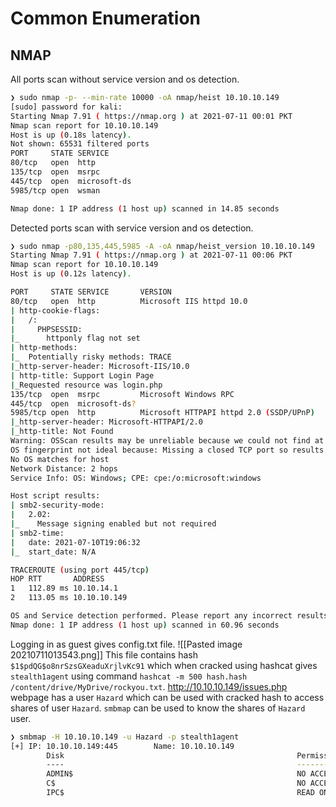 # Common Enumeration
## NMAP
All ports scan without service version and os detection.
```bash
❯ sudo nmap -p- --min-rate 10000 -oA nmap/heist 10.10.10.149
[sudo] password for kali:
Starting Nmap 7.91 ( https://nmap.org ) at 2021-07-11 00:01 PKT
Nmap scan report for 10.10.10.149
Host is up (0.18s latency).
Not shown: 65531 filtered ports
PORT     STATE SERVICE
80/tcp   open  http
135/tcp  open  msrpc
445/tcp  open  microsoft-ds
5985/tcp open  wsman

Nmap done: 1 IP address (1 host up) scanned in 14.85 seconds
```
Detected ports scan with service version and os detection.
```bash
❯ sudo nmap -p80,135,445,5985 -A -oA nmap/heist_version 10.10.10.149
Starting Nmap 7.91 ( https://nmap.org ) at 2021-07-11 00:06 PKT
Nmap scan report for 10.10.10.149
Host is up (0.12s latency).

PORT     STATE SERVICE       VERSION
80/tcp   open  http          Microsoft IIS httpd 10.0
| http-cookie-flags:
|   /:
|     PHPSESSID:
|_      httponly flag not set
| http-methods:
|_  Potentially risky methods: TRACE
|_http-server-header: Microsoft-IIS/10.0
| http-title: Support Login Page
|_Requested resource was login.php
135/tcp  open  msrpc         Microsoft Windows RPC
445/tcp  open  microsoft-ds?
5985/tcp open  http          Microsoft HTTPAPI httpd 2.0 (SSDP/UPnP)
|_http-server-header: Microsoft-HTTPAPI/2.0
|_http-title: Not Found
Warning: OSScan results may be unreliable because we could not find at least 1 open and 1 closed port
OS fingerprint not ideal because: Missing a closed TCP port so results incomplete
No OS matches for host
Network Distance: 2 hops
Service Info: OS: Windows; CPE: cpe:/o:microsoft:windows

Host script results:
| smb2-security-mode:
|   2.02:
|_    Message signing enabled but not required
| smb2-time:
|   date: 2021-07-10T19:06:32
|_  start_date: N/A

TRACEROUTE (using port 445/tcp)
HOP RTT       ADDRESS
1   112.89 ms 10.10.14.1
2   113.05 ms 10.10.10.149

OS and Service detection performed. Please report any incorrect results at https://nmap.org/submit/ .
Nmap done: 1 IP address (1 host up) scanned in 60.96 seconds
```
Logging in as guest gives config.txt file.
![[Pasted image 20210711013543.png]]
This file contains hash `$1$pdQG$o8nrSzsGXeaduXrjlvKc91` which when cracked using hashcat gives `stealth1agent` using command `hashcat -m 500 hash.hash /content/drive/MyDrive/rockyou.txt`.
http://10.10.10.149/issues.php webpage has a user `Hazard` which can be used with cracked hash to access shares of user `Hazard`.
`smbmap` can be used to know the shares of `Hazard` user.
```bash
❯ smbmap -H 10.10.10.149 -u Hazard -p stealth1agent
[+] IP: 10.10.10.149:445        Name: 10.10.10.149
        Disk                                                    Permissions     Comment
        ----                                                    -----------     -------
        ADMIN$                                                  NO ACCESS       Remote Admin
        C$                                                      NO ACCESS       Default share
        IPC$                                                    READ ONLY       Remote IPC
```



